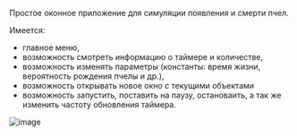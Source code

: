 Простое оконное приложение для симуляции появления и смерти пчел.

Имеется:
- главное меню,
- возможность смотреть информацию о таймере и количестве,
- возможность изменять параметры (константы: время жизни, вероятность рождения пчелы и др.),
- возможность открывать новое окно с текущими объектами
- возможность запустить, поставить на паузу, остановаить, а так же изменить частоту обновления таймера.

![image](https://github.com/user-attachments/assets/4a97fc08-eda5-4d28-828a-3d2b48fb5f11)
